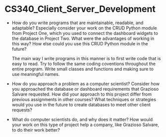 # CS340_Client_Server_Development


- How do you write programs that are maintainable, readable, and adaptable? Especially consider your work on the CRUD Python module from Project One, which you used to connect the dashboard widgets to the database in Project Two. What were the advantages of working in this way? How else could you use this CRUD Python module in the future?


     The main way I write programs in this manner is to first write code that is easy to read.  Try to follow the same coding coventions throughout the entire program.      Write small classes and functions and making sure to use meaningful names.

- How do you approach a problem as a computer scientist? Consider how you approached the database or dashboard requirements that Grazioso Salvare requested. How did your approach to this project differ from previous assignments in other courses? What techniques or strategies would you use in the future to create databases to meet other client requests?

- What do computer scientists do, and why does it matter? How would your work on this type of project help a company, like Grazioso Salvare, to do their work better?
